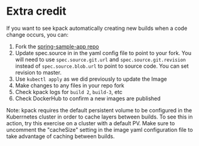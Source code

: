 # Extra credit

If you want to see kpack automatically creating new builds when a code change occurs, you can:

1. Fork the [spring-sample-app repo](https://github.com/springone-tour-2020-cicd/spring-sample-app.git)
2. Update spec.source in in the yaml config file to point to your fork. You will need to use `spec.source.git.url` and `spec.source.git.revision` instead of `spec.source.blob.url` to point to source code. You can set revision to master.
3. Use `kubectl apply` as we did previously to update the Image
4. Make changes to any files in your repo fork
5. Check kpack logs for `build 2`, `build-3`, etc
6. Check DockerHub to confirm a new images are published

Note: kpack requires the default persistent volume to be configured in the Kuberrnetes cluster in order to cache layers between builds. To see this in action, try this exercise on a cluster with a default PV. Make sure to uncomment the "cacheSize" setting in the image yaml configuration file to take advantage of caching between builds.